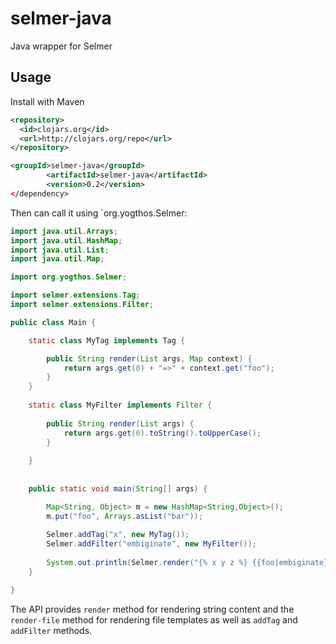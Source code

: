 selmer-java
===========

Java wrapper for Selmer

## Usage

Install with Maven

```xml
<repository>
  <id>clojars.org</id>
  <url>http://clojars.org/repo</url>
</repository>

<groupId>selmer-java</groupId>
		<artifactId>selmer-java</artifactId>
		<version>0.2</version>
</dependency>
```

Then can call it using `org.yogthos.Selmer:

```java
import java.util.Arrays;
import java.util.HashMap;
import java.util.List;
import java.util.Map;

import org.yogthos.Selmer;

import selmer.extensions.Tag;
import selmer.extensions.Filter;

public class Main {

	static class MyTag implements Tag {

		public String render(List args, Map context) {			
			return args.get(0) + "=>" + context.get("foo");
		}		
	}
	
	static class MyFilter implements Filter {
				
		public String render(List args) {			
			return args.get(0).toString().toUpperCase();
		}
		
	}
	
	
	public static void main(String[] args) {

		Map<String, Object> m = new HashMap<String,Object>();
		m.put("foo", Arrays.asList("bar"));
		
		Selmer.addTag("x", new MyTag());
		Selmer.addFilter("embiginate", new MyFilter());
		
		System.out.println(Selmer.render("{% x y z %} {{foo|embiginate}}", m));
	}

}
```

The API provides `render` method for rendering string content and the `render-file` method for rendering file templates
as well as `addTag` and `addFilter` methods.
